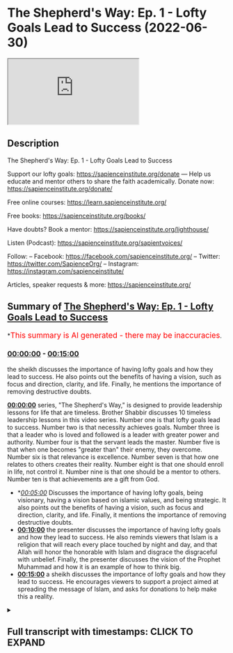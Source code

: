 # The Shepherd's Way: Ep. 1 - Lofty Goals Lead to Success (2022-06-30)

<iframe loading='lazy' src='https://www.youtube.com/embed/y_HOuCxRdvs'></iframe>

## Description

The Shepherd's Way: Ep. 1 - Lofty Goals Lead to Success

Support our lofty goals:
https://sapienceinstitute.org/donate
—
Help us educate and mentor others to share the faith academically.
Donate now: https://sapienceinstitute.org/donate/

Free online courses: https://learn.sapienceinstitute.org/

Free books: https://sapienceinstitute.org/books/

Have doubts? Book a mentor: https://sapienceinstitute.org/lighthouse/

Listen (Podcast): https://sapienceinstitute.org/sapientvoices/

Follow:
– Facebook: https://facebook.com/sapienceinstitute.org/
– Twitter: https://twitter.com/SapienceOrg/
– Instagram: https://instagram.com/sapienceinstitute/

Articles, speaker requests & more: https://sapienceinstitute.org/

## Summary of [The Shepherd's Way: Ep. 1 - Lofty Goals Lead to Success](https://www.youtube.com/watch?v=y_HOuCxRdvs)

\*<span style="color:red; font-size:125%">This summary is AI generated - there may be inaccuracies</span>.

### [00:00:00](https://www.youtube.com/watch?v=y_HOuCxRdvs\&t=0) - [00:15:00](https://www.youtube.com/watch?v=y_HOuCxRdvs\&t=900)

the sheikh discusses the importance of having lofty goals and how they lead to success. He also points out the benefits of having a vision, such as focus and direction, clarity, and life. Finally, he mentions the importance of removing destructive doubts.

**[00:00:00](https://www.youtube.com/watch?v=y_HOuCxRdvs\&t=0)**  series, "The Shepherd's Way," is designed to provide leadership lessons for life that are timeless. Brother Shabbir discusses 10 timeless leadership lessons in this video series. Number one is that lofty goals lead to success. Number two is that necessity achieves goals. Number three is that a leader who is loved and followed is a leader with greater power and authority. Number four is that the servant leads the master. Number five is that when one becomes "greater than" their enemy, they overcome. Number six is that relevance is excellence. Number seven is that how one relates to others creates their reality. Number eight is that one should enroll in life, not control it. Number nine is that one should be a mentor to others. Number ten is that achievements are a gift from God.

*   \**[00:05:00](https://www.youtube.com/watch?v=y_HOuCxRdvs\&t=300)* Discusses the importance of having lofty goals, being visionary, having a vision based on islamic values, and being strategic. It also points out the benefits of having a vision, such as focus and direction, clarity, and life. Finally, it mentions the importance of removing destructive doubts.
*   **[00:10:00](https://www.youtube.com/watch?v=y_HOuCxRdvs\&t=600)**  the presenter discusses the importance of having lofty goals and how they lead to success. He also reminds viewers that Islam is a religion that will reach every place touched by night and day, and that Allah will honor the honorable with Islam and disgrace the disgraceful with unbelief. Finally, the presenter discusses the vision of the Prophet Muhammad and how it is an example of how to think big.
*   **[00:15:00](https://www.youtube.com/watch?v=y_HOuCxRdvs\&t=900)**  a sheikh discusses the importance of lofty goals and how they lead to success. He encourages viewers to support a project aimed at spreading the message of Islam, and asks for donations to help make this a reality.

<details><summary><h2>Full transcript with timestamps: CLICK TO EXPAND</h2></summary>

[0:00:16](https://youtu.be/y_HOuCxRdvs?t=16) brothers and sisters and friends and\
[0:00:18](https://youtu.be/y_HOuCxRdvs?t=18) welcome to the sapience institute\
[0:00:21](https://youtu.be/y_HOuCxRdvs?t=21) vulhija series the shepherd's way\
[0:00:25](https://youtu.be/y_HOuCxRdvs?t=25) timeless\
[0:00:26](https://youtu.be/y_HOuCxRdvs?t=26) leadership lessons for life\
[0:00:28](https://youtu.be/y_HOuCxRdvs?t=28) endower so what is this series all about\
[0:00:32](https://youtu.be/y_HOuCxRdvs?t=32) brothers and sisters\
[0:00:35](https://youtu.be/y_HOuCxRdvs?t=35) sapiens institute's vision is\
[0:00:38](https://youtu.be/y_HOuCxRdvs?t=38) a world that receives the message of\
[0:00:40](https://youtu.be/y_HOuCxRdvs?t=40) islam\
[0:00:41](https://youtu.be/y_HOuCxRdvs?t=41) and our strategic focus\
[0:00:44](https://youtu.be/y_HOuCxRdvs?t=44) is that we\
[0:00:46](https://youtu.be/y_HOuCxRdvs?t=46) as a team\
[0:00:47](https://youtu.be/y_HOuCxRdvs?t=47) defend and share islam academically and\
[0:00:50](https://youtu.be/y_HOuCxRdvs?t=50) intellectually\
[0:00:51](https://youtu.be/y_HOuCxRdvs?t=51) and we train\
[0:00:53](https://youtu.be/y_HOuCxRdvs?t=53) and empower and develop others to do so\
[0:00:56](https://youtu.be/y_HOuCxRdvs?t=56) the same\
[0:00:58](https://youtu.be/y_HOuCxRdvs?t=58) part of this\
[0:01:00](https://youtu.be/y_HOuCxRdvs?t=60) is creating leaders\
[0:01:03](https://youtu.be/y_HOuCxRdvs?t=63) and this is very significant\
[0:01:05](https://youtu.be/y_HOuCxRdvs?t=65) so we felt\
[0:01:07](https://youtu.be/y_HOuCxRdvs?t=67) it was of paramount importance\
[0:01:09](https://youtu.be/y_HOuCxRdvs?t=69) to\
[0:01:11](https://youtu.be/y_HOuCxRdvs?t=71) empower you\
[0:01:12](https://youtu.be/y_HOuCxRdvs?t=72) with timeless\
[0:01:14](https://youtu.be/y_HOuCxRdvs?t=74) leadership\
[0:01:15](https://youtu.be/y_HOuCxRdvs?t=75) lessons\
[0:01:16](https://youtu.be/y_HOuCxRdvs?t=76) in order to facilitate your journey to\
[0:01:19](https://youtu.be/y_HOuCxRdvs?t=79) go out there in the world in order for\
[0:01:22](https://youtu.be/y_HOuCxRdvs?t=82) the world to receive the message of\
[0:01:23](https://youtu.be/y_HOuCxRdvs?t=83) islam and for you to become\
[0:01:27](https://youtu.be/y_HOuCxRdvs?t=87) a leader so you can share and defend\
[0:01:29](https://youtu.be/y_HOuCxRdvs?t=89) islam academically and intellectually\
[0:01:34](https://youtu.be/y_HOuCxRdvs?t=94) and brothers and sisters\
[0:01:37](https://youtu.be/y_HOuCxRdvs?t=97) it is extremely important for us to have\
[0:01:41](https://youtu.be/y_HOuCxRdvs?t=101) these lessons not only\
[0:01:44](https://youtu.be/y_HOuCxRdvs?t=104) in our tower life in sharing and\
[0:01:46](https://youtu.be/y_HOuCxRdvs?t=106) defending islam academically and\
[0:01:48](https://youtu.be/y_HOuCxRdvs?t=108) intellectually but also in our private\
[0:01:51](https://youtu.be/y_HOuCxRdvs?t=111) lives too\
[0:01:53](https://youtu.be/y_HOuCxRdvs?t=113) if i were to summarize\
[0:01:54](https://youtu.be/y_HOuCxRdvs?t=114) the whole series\
[0:01:56](https://youtu.be/y_HOuCxRdvs?t=116) i will define it in the following way\
[0:02:00](https://youtu.be/y_HOuCxRdvs?t=120) be principled\
[0:02:02](https://youtu.be/y_HOuCxRdvs?t=122) if you had a choice\
[0:02:04](https://youtu.be/y_HOuCxRdvs?t=124) between power\
[0:02:06](https://youtu.be/y_HOuCxRdvs?t=126) authority and principles\
[0:02:09](https://youtu.be/y_HOuCxRdvs?t=129) and you chose power and authority over\
[0:02:12](https://youtu.be/y_HOuCxRdvs?t=132) principles\
[0:02:14](https://youtu.be/y_HOuCxRdvs?t=134) your power\
[0:02:16](https://youtu.be/y_HOuCxRdvs?t=136) will become your weakness\
[0:02:18](https://youtu.be/y_HOuCxRdvs?t=138) and if you chose principles\
[0:02:21](https://youtu.be/y_HOuCxRdvs?t=141) over power\
[0:02:23](https://youtu.be/y_HOuCxRdvs?t=143) your principles will become your\
[0:02:25](https://youtu.be/y_HOuCxRdvs?t=145) strength\
[0:02:26](https://youtu.be/y_HOuCxRdvs?t=146) allah subhanahu wa'ta'ala says in\
[0:02:28](https://youtu.be/y_HOuCxRdvs?t=148) chapter 11 verse 49\
[0:02:30](https://youtu.be/y_HOuCxRdvs?t=150) so be patient\
[0:02:32](https://youtu.be/y_HOuCxRdvs?t=152) surely the ultimate outcome belongs only\
[0:02:35](https://youtu.be/y_HOuCxRdvs?t=155) to the righteous\
[0:02:37](https://youtu.be/y_HOuCxRdvs?t=157) brothers and sisters\
[0:02:38](https://youtu.be/y_HOuCxRdvs?t=158) these timeless lessons\
[0:02:41](https://youtu.be/y_HOuCxRdvs?t=161) can be derived from my own experience\
[0:02:44](https://youtu.be/y_HOuCxRdvs?t=164) many of you may not know\
[0:02:46](https://youtu.be/y_HOuCxRdvs?t=166) but i was the ceo of i era from april\
[0:02:52](https://youtu.be/y_HOuCxRdvs?t=172) 2017 to around february\
[0:02:55](https://youtu.be/y_HOuCxRdvs?t=175) 2020\
[0:02:57](https://youtu.be/y_HOuCxRdvs?t=177) and alhamdulillah\
[0:02:58](https://youtu.be/y_HOuCxRdvs?t=178) by the will and mercy and grace of allah\
[0:03:01](https://youtu.be/y_HOuCxRdvs?t=181) subhanahu wa ta'ala we increased\
[0:03:06](https://youtu.be/y_HOuCxRdvs?t=186) international operations by over a\
[0:03:08](https://youtu.be/y_HOuCxRdvs?t=188) thousand percent\
[0:03:09](https://youtu.be/y_HOuCxRdvs?t=189) and we increased our funding by over 500\
[0:03:13](https://youtu.be/y_HOuCxRdvs?t=193) percent\
[0:03:14](https://youtu.be/y_HOuCxRdvs?t=194) in may 2020 i was given the mandate to\
[0:03:19](https://youtu.be/y_HOuCxRdvs?t=199) lead and set up sapience institute\
[0:03:22](https://youtu.be/y_HOuCxRdvs?t=202) and this involved developing its vision\
[0:03:25](https://youtu.be/y_HOuCxRdvs?t=205) and implementing its strategy\
[0:03:29](https://youtu.be/y_HOuCxRdvs?t=209) and i've realized brothers and sisters\
[0:03:32](https://youtu.be/y_HOuCxRdvs?t=212) that these lessons\
[0:03:34](https://youtu.be/y_HOuCxRdvs?t=214) and the principles that you can derive\
[0:03:36](https://youtu.be/y_HOuCxRdvs?t=216) from these lessons are timeless and much\
[0:03:39](https://youtu.be/y_HOuCxRdvs?t=219) needed so brothers and sisters in this\
[0:03:42](https://youtu.be/y_HOuCxRdvs?t=222) series we're going to be unpacking 10\
[0:03:45](https://youtu.be/y_HOuCxRdvs?t=225) timeless leadership lessons\
[0:03:48](https://youtu.be/y_HOuCxRdvs?t=228) and let me summarize them for you now\
[0:03:50](https://youtu.be/y_HOuCxRdvs?t=230) number one lofty goals lead to success\
[0:03:54](https://youtu.be/y_HOuCxRdvs?t=234) in other words\
[0:03:55](https://youtu.be/y_HOuCxRdvs?t=235) be visionary number two necessity\
[0:03:57](https://youtu.be/y_HOuCxRdvs?t=237) achieves in other words be strategic\
[0:04:01](https://youtu.be/y_HOuCxRdvs?t=241) number three a leader loved is a leader\
[0:04:04](https://youtu.be/y_HOuCxRdvs?t=244) followed\
[0:04:05](https://youtu.be/y_HOuCxRdvs?t=245) in other words be empathic be\
[0:04:07](https://youtu.be/y_HOuCxRdvs?t=247) compassionate\
[0:04:08](https://youtu.be/y_HOuCxRdvs?t=248) number four the servant leads the master\
[0:04:12](https://youtu.be/y_HOuCxRdvs?t=252) concedes in other words be a servant\
[0:04:16](https://youtu.be/y_HOuCxRdvs?t=256) number five when you become\
[0:04:18](https://youtu.be/y_HOuCxRdvs?t=258) you overcome in other words be\
[0:04:21](https://youtu.be/y_HOuCxRdvs?t=261) courageous\
[0:04:22](https://youtu.be/y_HOuCxRdvs?t=262) number six\
[0:04:23](https://youtu.be/y_HOuCxRdvs?t=263) relevance is excellence in other words\
[0:04:27](https://youtu.be/y_HOuCxRdvs?t=267) be wise\
[0:04:28](https://youtu.be/y_HOuCxRdvs?t=268) number seven the enemy is the enemy in\
[0:04:33](https://youtu.be/y_HOuCxRdvs?t=273) other words\
[0:04:34](https://youtu.be/y_HOuCxRdvs?t=274) be\
[0:04:35](https://youtu.be/y_HOuCxRdvs?t=275) egoless or\
[0:04:37](https://youtu.be/y_HOuCxRdvs?t=277) as egoless as you can be\
[0:04:39](https://youtu.be/y_HOuCxRdvs?t=279) number eight\
[0:04:40](https://youtu.be/y_HOuCxRdvs?t=280) enroll don't control\
[0:04:43](https://youtu.be/y_HOuCxRdvs?t=283) in other words be an example\
[0:04:46](https://youtu.be/y_HOuCxRdvs?t=286) number nine how you relate is what you\
[0:04:49](https://youtu.be/y_HOuCxRdvs?t=289) create\
[0:04:50](https://youtu.be/y_HOuCxRdvs?t=290) in other words be a mentor number ten\
[0:04:54](https://youtu.be/y_HOuCxRdvs?t=294) achievements\
[0:04:55](https://youtu.be/y_HOuCxRdvs?t=295) are divine gifts\
[0:04:57](https://youtu.be/y_HOuCxRdvs?t=297) in other words be grateful\
[0:05:00](https://youtu.be/y_HOuCxRdvs?t=300) now yes some of these statements are\
[0:05:02](https://youtu.be/y_HOuCxRdvs?t=302) ambiguous you may not know what they\
[0:05:04](https://youtu.be/y_HOuCxRdvs?t=304) mean but this is the whole point of the\
[0:05:06](https://youtu.be/y_HOuCxRdvs?t=306) series to unpack them and to give you\
[0:05:08](https://youtu.be/y_HOuCxRdvs?t=308) these timeless lessons\
[0:05:10](https://youtu.be/y_HOuCxRdvs?t=310) now the whole basis of this series\
[0:05:13](https://youtu.be/y_HOuCxRdvs?t=313) is based on a hadith from the prophet\
[0:05:15](https://youtu.be/y_HOuCxRdvs?t=315) sallallahu alaihi wasallam\
[0:05:17](https://youtu.be/y_HOuCxRdvs?t=317) when he said\
[0:05:18](https://youtu.be/y_HOuCxRdvs?t=318) every one of you is a shepherd and is\
[0:05:21](https://youtu.be/y_HOuCxRdvs?t=321) responsible for his flock\
[0:05:24](https://youtu.be/y_HOuCxRdvs?t=324) so these timeless\
[0:05:26](https://youtu.be/y_HOuCxRdvs?t=326) leadership lessons\
[0:05:28](https://youtu.be/y_HOuCxRdvs?t=328) yes they can be applied and they should\
[0:05:30](https://youtu.be/y_HOuCxRdvs?t=330) be applied in a tower context when we're\
[0:05:32](https://youtu.be/y_HOuCxRdvs?t=332) sharing islam academically and\
[0:05:35](https://youtu.be/y_HOuCxRdvs?t=335) intellectually but they can also be\
[0:05:37](https://youtu.be/y_HOuCxRdvs?t=337) applied in every aspect of your life\
[0:05:40](https://youtu.be/y_HOuCxRdvs?t=340) including your personal life so the\
[0:05:42](https://youtu.be/y_HOuCxRdvs?t=342) first lesson brothers and sisters is\
[0:05:44](https://youtu.be/y_HOuCxRdvs?t=344) lofty goals lead to success what does\
[0:05:46](https://youtu.be/y_HOuCxRdvs?t=346) this mean\
[0:05:47](https://youtu.be/y_HOuCxRdvs?t=347) this means be visionary have a vision\
[0:05:50](https://youtu.be/y_HOuCxRdvs?t=350) now what is a vision now professor\
[0:05:53](https://youtu.be/y_HOuCxRdvs?t=353) stanley ridgeley defines a vision as an\
[0:05:57](https://youtu.be/y_HOuCxRdvs?t=357) articulation of a powerful achievable\
[0:05:59](https://youtu.be/y_HOuCxRdvs?t=359) and motivating stretch goal\
[0:06:01](https://youtu.be/y_HOuCxRdvs?t=361) now i don't want to unpack all the\
[0:06:03](https://youtu.be/y_HOuCxRdvs?t=363) nuances behind this definition but i\
[0:06:05](https://youtu.be/y_HOuCxRdvs?t=365) think in our context\
[0:06:08](https://youtu.be/y_HOuCxRdvs?t=368) it's\
[0:06:09](https://youtu.be/y_HOuCxRdvs?t=369) more appropriate to define a vision as\
[0:06:12](https://youtu.be/y_HOuCxRdvs?t=372) where you want to see the world and\
[0:06:14](https://youtu.be/y_HOuCxRdvs?t=374) where you see yourself\
[0:06:16](https://youtu.be/y_HOuCxRdvs?t=376) in where you want to see the world\
[0:06:18](https://youtu.be/y_HOuCxRdvs?t=378) so those two things are going to be\
[0:06:19](https://youtu.be/y_HOuCxRdvs?t=379) connected let me give an example\
[0:06:22](https://youtu.be/y_HOuCxRdvs?t=382) here's\
[0:06:23](https://youtu.be/y_HOuCxRdvs?t=383) where i want to see the world a world\
[0:06:26](https://youtu.be/y_HOuCxRdvs?t=386) led by islam\
[0:06:27](https://youtu.be/y_HOuCxRdvs?t=387) okay that's the global vision what about\
[0:06:29](https://youtu.be/y_HOuCxRdvs?t=389) my individual personal vision that\
[0:06:32](https://youtu.be/y_HOuCxRdvs?t=392) connects to that well\
[0:06:34](https://youtu.be/y_HOuCxRdvs?t=394) in that context\
[0:06:37](https://youtu.be/y_HOuCxRdvs?t=397) my personal vision would be that i am\
[0:06:39](https://youtu.be/y_HOuCxRdvs?t=399) led by islam and can lead with islamic\
[0:06:42](https://youtu.be/y_HOuCxRdvs?t=402) principles so as you can see\
[0:06:44](https://youtu.be/y_HOuCxRdvs?t=404) the vision for the world the global\
[0:06:46](https://youtu.be/y_HOuCxRdvs?t=406) vision and my personal individual vision\
[0:06:49](https://youtu.be/y_HOuCxRdvs?t=409) are connected\
[0:06:51](https://youtu.be/y_HOuCxRdvs?t=411) now from an islamic perspective brothers\
[0:06:52](https://youtu.be/y_HOuCxRdvs?t=412) and sisters a vision should be based on\
[0:06:54](https://youtu.be/y_HOuCxRdvs?t=414) three main things the love of allah\
[0:06:57](https://youtu.be/y_HOuCxRdvs?t=417) certainty and islamic values okay what\
[0:07:00](https://youtu.be/y_HOuCxRdvs?t=420) does this mean\
[0:07:01](https://youtu.be/y_HOuCxRdvs?t=421) when we say the love of allah it means\
[0:07:03](https://youtu.be/y_HOuCxRdvs?t=423) it should be done for his sake and that\
[0:07:05](https://youtu.be/y_HOuCxRdvs?t=425) you should seek the best in this life\
[0:07:07](https://youtu.be/y_HOuCxRdvs?t=427) and the best in the life to come\
[0:07:10](https://youtu.be/y_HOuCxRdvs?t=430) when we say\
[0:07:11](https://youtu.be/y_HOuCxRdvs?t=431) it must be based on certainty it should\
[0:07:13](https://youtu.be/y_HOuCxRdvs?t=433) be based on core islamic principles\
[0:07:17](https://youtu.be/y_HOuCxRdvs?t=437) and\
[0:07:18](https://youtu.be/y_HOuCxRdvs?t=438) in the unwavering belief in allah and\
[0:07:21](https://youtu.be/y_HOuCxRdvs?t=441) his messenger sallallahu alaihi wasallam\
[0:07:24](https://youtu.be/y_HOuCxRdvs?t=444) and that would mean that we affirm\
[0:07:26](https://youtu.be/y_HOuCxRdvs?t=446) tawheed the oneness of allah and in this\
[0:07:29](https://youtu.be/y_HOuCxRdvs?t=449) context that we rely on him because\
[0:07:32](https://youtu.be/y_HOuCxRdvs?t=452) everything that happens in this cosmos\
[0:07:35](https://youtu.be/y_HOuCxRdvs?t=455) happens because of the irrada the will\
[0:07:37](https://youtu.be/y_HOuCxRdvs?t=457) and kudra power of allah subhanallah\
[0:07:40](https://youtu.be/y_HOuCxRdvs?t=460) so our vision brothers and sisters must\
[0:07:41](https://youtu.be/y_HOuCxRdvs?t=461) be based on islamic values this means it\
[0:07:44](https://youtu.be/y_HOuCxRdvs?t=464) should please allah let's unpack this a\
[0:07:46](https://youtu.be/y_HOuCxRdvs?t=466) little bit\
[0:07:48](https://youtu.be/y_HOuCxRdvs?t=468) it means brothers and sisters that we\
[0:07:50](https://youtu.be/y_HOuCxRdvs?t=470) should ask the following profound\
[0:07:52](https://youtu.be/y_HOuCxRdvs?t=472) question\
[0:07:53](https://youtu.be/y_HOuCxRdvs?t=473) what is\
[0:07:55](https://youtu.be/y_HOuCxRdvs?t=475) most pleasing to allah\
[0:07:57](https://youtu.be/y_HOuCxRdvs?t=477) in this context i repeat\
[0:08:01](https://youtu.be/y_HOuCxRdvs?t=481) what is most pleasing to allah in this\
[0:08:05](https://youtu.be/y_HOuCxRdvs?t=485) context this is extremely significant\
[0:08:07](https://youtu.be/y_HOuCxRdvs?t=487) brothers and sisters because it would\
[0:08:09](https://youtu.be/y_HOuCxRdvs?t=489) elevate our gain we'll have more barakah\
[0:08:12](https://youtu.be/y_HOuCxRdvs?t=492) in our work in our private life and our\
[0:08:14](https://youtu.be/y_HOuCxRdvs?t=494) public life\
[0:08:16](https://youtu.be/y_HOuCxRdvs?t=496) because we're not just going to say what\
[0:08:18](https://youtu.be/y_HOuCxRdvs?t=498) is permissible and what is impermissible\
[0:08:20](https://youtu.be/y_HOuCxRdvs?t=500) it's not just the halal and haram don't\
[0:08:22](https://youtu.be/y_HOuCxRdvs?t=502) get me wrong the halal\
[0:08:25](https://youtu.be/y_HOuCxRdvs?t=505) is pleasing to allah\
[0:08:27](https://youtu.be/y_HOuCxRdvs?t=507) but in islamic ethics there is a\
[0:08:29](https://youtu.be/y_HOuCxRdvs?t=509) hierarchy of values there is a hierarchy\
[0:08:33](https://youtu.be/y_HOuCxRdvs?t=513) of what is permissible meaning some\
[0:08:35](https://youtu.be/y_HOuCxRdvs?t=515) things that are permissible are less\
[0:08:37](https://youtu.be/y_HOuCxRdvs?t=517) pleasing\
[0:08:38](https://youtu.be/y_HOuCxRdvs?t=518) than others we should seek the higher\
[0:08:41](https://youtu.be/y_HOuCxRdvs?t=521) value and we will have barakah in our\
[0:08:44](https://youtu.be/y_HOuCxRdvs?t=524) private and public lives brothers and\
[0:08:47](https://youtu.be/y_HOuCxRdvs?t=527) sisters\
[0:08:49](https://youtu.be/y_HOuCxRdvs?t=529) now there are various benefits of having\
[0:08:50](https://youtu.be/y_HOuCxRdvs?t=530) a vision number one it provides focus\
[0:08:53](https://youtu.be/y_HOuCxRdvs?t=533) and direction why because you know where\
[0:08:55](https://youtu.be/y_HOuCxRdvs?t=535) you're going number two it gives you\
[0:08:57](https://youtu.be/y_HOuCxRdvs?t=537) clarity\
[0:08:58](https://youtu.be/y_HOuCxRdvs?t=538) because you know how to get there and\
[0:09:00](https://youtu.be/y_HOuCxRdvs?t=540) that's going to make more sense when we\
[0:09:04](https://youtu.be/y_HOuCxRdvs?t=544) address\
[0:09:04](https://youtu.be/y_HOuCxRdvs?t=544) the second lesson which is necessity\
[0:09:07](https://youtu.be/y_HOuCxRdvs?t=547) achieves in other words have a strategy\
[0:09:10](https://youtu.be/y_HOuCxRdvs?t=550) be strategic\
[0:09:12](https://youtu.be/y_HOuCxRdvs?t=552) number three it gives you life\
[0:09:15](https://youtu.be/y_HOuCxRdvs?t=555) especially if we connect our vision to\
[0:09:18](https://youtu.be/y_HOuCxRdvs?t=558) the pleasure of allah\
[0:09:20](https://youtu.be/y_HOuCxRdvs?t=560) as allah says in the quran all you who\
[0:09:23](https://youtu.be/y_HOuCxRdvs?t=563) have believed respond to the call of\
[0:09:25](https://youtu.be/y_HOuCxRdvs?t=565) allah and his messenger to that which\
[0:09:28](https://youtu.be/y_HOuCxRdvs?t=568) gives you life number four\
[0:09:30](https://youtu.be/y_HOuCxRdvs?t=570) it removes doubt\
[0:09:32](https://youtu.be/y_HOuCxRdvs?t=572) why because your vision is based on\
[0:09:35](https://youtu.be/y_HOuCxRdvs?t=575) certainty and interestingly the 14th\
[0:09:37](https://youtu.be/y_HOuCxRdvs?t=577) century theologian ibn kaiyum al-jawshi\
[0:09:40](https://youtu.be/y_HOuCxRdvs?t=580) said\
[0:09:41](https://youtu.be/y_HOuCxRdvs?t=581) regarding the fitna of shubohat\
[0:09:44](https://youtu.be/y_HOuCxRdvs?t=584) regarding the trial or tribulation of\
[0:09:46](https://youtu.be/y_HOuCxRdvs?t=586) destructive doubts\
[0:09:48](https://youtu.be/y_HOuCxRdvs?t=588) this is due to having a weak vision and\
[0:09:51](https://youtu.be/y_HOuCxRdvs?t=591) a lack of knowledge so he linked having\
[0:09:54](https://youtu.be/y_HOuCxRdvs?t=594) a weak vision to shubhat destructive\
[0:09:57](https://youtu.be/y_HOuCxRdvs?t=597) doubts number five it saves time because\
[0:10:00](https://youtu.be/y_HOuCxRdvs?t=600) you know what needs to be done number\
[0:10:02](https://youtu.be/y_HOuCxRdvs?t=602) six it helps shape your environment and\
[0:10:05](https://youtu.be/y_HOuCxRdvs?t=605) your social circles because your vision\
[0:10:07](https://youtu.be/y_HOuCxRdvs?t=607) defines you therefore the way you relate\
[0:10:10](https://youtu.be/y_HOuCxRdvs?t=610) to other people will be based in that\
[0:10:12](https://youtu.be/y_HOuCxRdvs?t=612) context\
[0:10:13](https://youtu.be/y_HOuCxRdvs?t=613) number seven\
[0:10:15](https://youtu.be/y_HOuCxRdvs?t=615) it provides motivation and keeps you\
[0:10:17](https://youtu.be/y_HOuCxRdvs?t=617) going why\
[0:10:18](https://youtu.be/y_HOuCxRdvs?t=618) because you have a vision now you see\
[0:10:20](https://youtu.be/y_HOuCxRdvs?t=620) the end goal number eight\
[0:10:22](https://youtu.be/y_HOuCxRdvs?t=622) it helps you transcend petty issues and\
[0:10:24](https://youtu.be/y_HOuCxRdvs?t=624) life's obstacles because your vision is\
[0:10:27](https://youtu.be/y_HOuCxRdvs?t=627) the bigger picture and it's linked to\
[0:10:29](https://youtu.be/y_HOuCxRdvs?t=629) allah's pleasure therefore you will\
[0:10:30](https://youtu.be/y_HOuCxRdvs?t=630) always ask what is most pleasing to\
[0:10:33](https://youtu.be/y_HOuCxRdvs?t=633) allah it won't be just about yourself\
[0:10:36](https://youtu.be/y_HOuCxRdvs?t=636) number nine it gives you a framework for\
[0:10:38](https://youtu.be/y_HOuCxRdvs?t=638) decision making why because your life\
[0:10:41](https://youtu.be/y_HOuCxRdvs?t=641) will be aligned to your vision\
[0:10:44](https://youtu.be/y_HOuCxRdvs?t=644) so here are some key questions to help\
[0:10:46](https://youtu.be/y_HOuCxRdvs?t=646) build your\
[0:10:47](https://youtu.be/y_HOuCxRdvs?t=647) world vision your global vision and your\
[0:10:50](https://youtu.be/y_HOuCxRdvs?t=650) personal individual vision that would\
[0:10:52](https://youtu.be/y_HOuCxRdvs?t=652) link to your world vision\
[0:10:54](https://youtu.be/y_HOuCxRdvs?t=654) the first question is where do you want\
[0:10:56](https://youtu.be/y_HOuCxRdvs?t=656) to see the world\
[0:10:58](https://youtu.be/y_HOuCxRdvs?t=658) the second question is where do you see\
[0:11:01](https://youtu.be/y_HOuCxRdvs?t=661) yourself\
[0:11:02](https://youtu.be/y_HOuCxRdvs?t=662) in where you want to see the world so\
[0:11:04](https://youtu.be/y_HOuCxRdvs?t=664) here are some further questions to help\
[0:11:06](https://youtu.be/y_HOuCxRdvs?t=666) you develop your world and personal\
[0:11:10](https://youtu.be/y_HOuCxRdvs?t=670) vision\
[0:11:11](https://youtu.be/y_HOuCxRdvs?t=671) what are you passionate about\
[0:11:13](https://youtu.be/y_HOuCxRdvs?t=673) what are you competent in what drives\
[0:11:15](https://youtu.be/y_HOuCxRdvs?t=675) you what do you desire\
[0:11:17](https://youtu.be/y_HOuCxRdvs?t=677) what do you think and talk about the\
[0:11:18](https://youtu.be/y_HOuCxRdvs?t=678) most what is important to you how do\
[0:11:21](https://youtu.be/y_HOuCxRdvs?t=681) your close friends and family describe\
[0:11:23](https://youtu.be/y_HOuCxRdvs?t=683) you\
[0:11:25](https://youtu.be/y_HOuCxRdvs?t=685) now brothers and sisters before you even\
[0:11:27](https://youtu.be/y_HOuCxRdvs?t=687) answer these questions it's very\
[0:11:29](https://youtu.be/y_HOuCxRdvs?t=689) important to think big\
[0:11:32](https://youtu.be/y_HOuCxRdvs?t=692) thinking big means think akira think the\
[0:11:36](https://youtu.be/y_HOuCxRdvs?t=696) hereafter link your vision to the\
[0:11:38](https://youtu.be/y_HOuCxRdvs?t=698) hereafter\
[0:11:40](https://youtu.be/y_HOuCxRdvs?t=700) the hereafter is eternal this dunya this\
[0:11:42](https://youtu.be/y_HOuCxRdvs?t=702) world is finite\
[0:11:44](https://youtu.be/y_HOuCxRdvs?t=704) and allah tells us to think big and\
[0:11:47](https://youtu.be/y_HOuCxRdvs?t=707) thinking big means you want the best in\
[0:11:49](https://youtu.be/y_HOuCxRdvs?t=709) this world and the best in the hereafter\
[0:11:51](https://youtu.be/y_HOuCxRdvs?t=711) but if you just want a portion of this\
[0:11:53](https://youtu.be/y_HOuCxRdvs?t=713) world then you will not be successful\
[0:11:55](https://youtu.be/y_HOuCxRdvs?t=715) what does allah say in the second\
[0:11:57](https://youtu.be/y_HOuCxRdvs?t=717) chapter verses 200 and 201\
[0:12:01](https://youtu.be/y_HOuCxRdvs?t=721) there are those among mankind who say\
[0:12:03](https://youtu.be/y_HOuCxRdvs?t=723) our lord give us good of this world\
[0:12:07](https://youtu.be/y_HOuCxRdvs?t=727) and they have no portion of the\
[0:12:09](https://youtu.be/y_HOuCxRdvs?t=729) hereafter\
[0:12:10](https://youtu.be/y_HOuCxRdvs?t=730) and there are those who say our lord\
[0:12:12](https://youtu.be/y_HOuCxRdvs?t=732) give us good of this world and the\
[0:12:14](https://youtu.be/y_HOuCxRdvs?t=734) hereafter so allah is indicating that\
[0:12:17](https://youtu.be/y_HOuCxRdvs?t=737) our success\
[0:12:19](https://youtu.be/y_HOuCxRdvs?t=739) lies in thinking big which means wanting\
[0:12:21](https://youtu.be/y_HOuCxRdvs?t=741) the best in this life and the hereafter\
[0:12:24](https://youtu.be/y_HOuCxRdvs?t=744) if you just want the best in this life\
[0:12:26](https://youtu.be/y_HOuCxRdvs?t=746) you will get no portion in the hereafter\
[0:12:29](https://youtu.be/y_HOuCxRdvs?t=749) and thinking big is part of the son of\
[0:12:30](https://youtu.be/y_HOuCxRdvs?t=750) the prophet sallallahu alaihi wasallam\
[0:12:32](https://youtu.be/y_HOuCxRdvs?t=752) for example\
[0:12:34](https://youtu.be/y_HOuCxRdvs?t=754) in hadith that is narrated by ibn maja\
[0:12:36](https://youtu.be/y_HOuCxRdvs?t=756) and you could find it in muslin ahmed\
[0:12:38](https://youtu.be/y_HOuCxRdvs?t=758) the prophet sallallahu alaihi wasallam\
[0:12:40](https://youtu.be/y_HOuCxRdvs?t=760) said if you ask allah for jannah for\
[0:12:43](https://youtu.be/y_HOuCxRdvs?t=763) paradise\
[0:12:44](https://youtu.be/y_HOuCxRdvs?t=764) specifically ask him for al-firdous the\
[0:12:48](https://youtu.be/y_HOuCxRdvs?t=768) highest level of paradise for it is the\
[0:12:51](https://youtu.be/y_HOuCxRdvs?t=771) highest level of jannah and think big\
[0:12:53](https://youtu.be/y_HOuCxRdvs?t=773) brothers and sisters because allahu\
[0:12:56](https://youtu.be/y_HOuCxRdvs?t=776) akbar allah is greater allah is greater\
[0:12:59](https://youtu.be/y_HOuCxRdvs?t=779) than any of our perceived limitations\
[0:13:02](https://youtu.be/y_HOuCxRdvs?t=782) our limited experiences and what we\
[0:13:04](https://youtu.be/y_HOuCxRdvs?t=784) consider to be obstacles remember\
[0:13:07](https://youtu.be/y_HOuCxRdvs?t=787) everything happens because of the will\
[0:13:09](https://youtu.be/y_HOuCxRdvs?t=789) and power of allah\
[0:13:11](https://youtu.be/y_HOuCxRdvs?t=791) nothing escapes his\
[0:13:13](https://youtu.be/y_HOuCxRdvs?t=793) nothing escapes his kudra\
[0:13:15](https://youtu.be/y_HOuCxRdvs?t=795) do not be bounded by our negative\
[0:13:18](https://youtu.be/y_HOuCxRdvs?t=798) self-talk and negative limited\
[0:13:21](https://youtu.be/y_HOuCxRdvs?t=801) experiences and perceptions rely on\
[0:13:23](https://youtu.be/y_HOuCxRdvs?t=803) allah who is boundless free of\
[0:13:27](https://youtu.be/y_HOuCxRdvs?t=807) limitation now brothers and sisters to\
[0:13:29](https://youtu.be/y_HOuCxRdvs?t=809) help us think big\
[0:13:31](https://youtu.be/y_HOuCxRdvs?t=811) we should look into the sunnah of the\
[0:13:32](https://youtu.be/y_HOuCxRdvs?t=812) prophet sallallahu alaihi wasallam look\
[0:13:35](https://youtu.be/y_HOuCxRdvs?t=815) at the prophet muhammad\
[0:13:39](https://youtu.be/y_HOuCxRdvs?t=819) to see\
[0:13:40](https://youtu.be/y_HOuCxRdvs?t=820) how to think big\
[0:13:43](https://youtu.be/y_HOuCxRdvs?t=823) the prophet sallallahu alaihi wasallam\
[0:13:45](https://youtu.be/y_HOuCxRdvs?t=825) said and this is narrated by\
[0:13:47](https://youtu.be/y_HOuCxRdvs?t=827) imam ahmed and it's an authentic hadith\
[0:13:50](https://youtu.be/y_HOuCxRdvs?t=830) he said this matter in other words islam\
[0:13:54](https://youtu.be/y_HOuCxRdvs?t=834) will certainly reach every place touched\
[0:13:56](https://youtu.be/y_HOuCxRdvs?t=836) by the night and day allah will not\
[0:13:58](https://youtu.be/y_HOuCxRdvs?t=838) leave a house or residence but that\
[0:14:01](https://youtu.be/y_HOuCxRdvs?t=841) allah will cause his religion to enter\
[0:14:03](https://youtu.be/y_HOuCxRdvs?t=843) it\
[0:14:04](https://youtu.be/y_HOuCxRdvs?t=844) by which the honourable will be honored\
[0:14:06](https://youtu.be/y_HOuCxRdvs?t=846) and the disgraceful will be disgraced\
[0:14:09](https://youtu.be/y_HOuCxRdvs?t=849) allah will honor the honorable with\
[0:14:10](https://youtu.be/y_HOuCxRdvs?t=850) islam and he would disgrace the\
[0:14:13](https://youtu.be/y_HOuCxRdvs?t=853) disgraceful with unbelief\
[0:14:16](https://youtu.be/y_HOuCxRdvs?t=856) look at the vision of the prophet\
[0:14:17](https://youtu.be/y_HOuCxRdvs?t=857) sallallahu alaihi wasallam\
[0:14:20](https://youtu.be/y_HOuCxRdvs?t=860) basically his vision was\
[0:14:22](https://youtu.be/y_HOuCxRdvs?t=862) islam will enter every home in the world\
[0:14:26](https://youtu.be/y_HOuCxRdvs?t=866) so to conclude brothers and sisters our\
[0:14:28](https://youtu.be/y_HOuCxRdvs?t=868) first episode of our hija series\
[0:14:31](https://youtu.be/y_HOuCxRdvs?t=871) remember that lofty goals\
[0:14:34](https://youtu.be/y_HOuCxRdvs?t=874) lead to success\
[0:14:36](https://youtu.be/y_HOuCxRdvs?t=876) and think big because allahu akbar allah\
[0:14:40](https://youtu.be/y_HOuCxRdvs?t=880) is greater and make sure your vision is\
[0:14:43](https://youtu.be/y_HOuCxRdvs?t=883) linked to the love of allah\
[0:14:46](https://youtu.be/y_HOuCxRdvs?t=886) certainty\
[0:14:47](https://youtu.be/y_HOuCxRdvs?t=887) in allah and his messenger sallallahu\
[0:14:50](https://youtu.be/y_HOuCxRdvs?t=890) alaihi wasallam and it's based on the\
[0:14:52](https://youtu.be/y_HOuCxRdvs?t=892) timeless islamic values now to end\
[0:14:55](https://youtu.be/y_HOuCxRdvs?t=895) brothers and sisters i like to remind\
[0:14:57](https://youtu.be/y_HOuCxRdvs?t=897) you that we are experiencing the very\
[0:14:58](https://youtu.be/y_HOuCxRdvs?t=898) special days of bulhija and remember and\
[0:15:01](https://youtu.be/y_HOuCxRdvs?t=901) as you know\
[0:15:02](https://youtu.be/y_HOuCxRdvs?t=902) the deeds performed during these days\
[0:15:06](https://youtu.be/y_HOuCxRdvs?t=906) are more rewardable than the deeds\
[0:15:09](https://youtu.be/y_HOuCxRdvs?t=909) performed during the days of ramadan\
[0:15:11](https://youtu.be/y_HOuCxRdvs?t=911) so we ask you brothers and sisters for\
[0:15:14](https://youtu.be/y_HOuCxRdvs?t=914) you to support\
[0:15:15](https://youtu.be/y_HOuCxRdvs?t=915) our vision the vision of sapience\
[0:15:19](https://youtu.be/y_HOuCxRdvs?t=919) institute which is a world that receives\
[0:15:22](https://youtu.be/y_HOuCxRdvs?t=922) the message of islam\
[0:15:25](https://youtu.be/y_HOuCxRdvs?t=925) so please support us brothers and\
[0:15:26](https://youtu.be/y_HOuCxRdvs?t=926) sisters\
[0:15:27](https://youtu.be/y_HOuCxRdvs?t=927) click the button or the link below and\
[0:15:30](https://youtu.be/y_HOuCxRdvs?t=930) donate now

</details>
